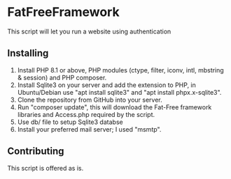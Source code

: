 # FatFreeFramework 

This script will let you run a website using authentication

## Installing

1. Install PHP 8.1 or above, PHP modules (ctype, filter, iconv, intl, mbstring & session) and PHP composer.
2. Install Sqlite3 on your server and add the extension to PHP, in Ubuntu/Debian use "apt install sqlite3" and "apt install phpx.x-sqlite3".
3. Clone the repository from GitHub into your server.
4. Run "composer update", this will download the Fat-Free framework libraries and Access.php required by the script.
5. Use db/ file to setup Sqlite3 databse
6. Install your preferred mail server; I used "msmtp".

## Contributing
This script is offered as is. 
